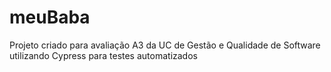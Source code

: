 # meuBaba
Projeto criado para avaliação A3 da UC de Gestão e Qualidade de Software utilizando Cypress para testes automatizados 
